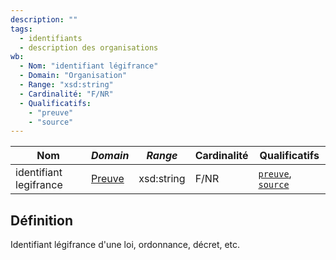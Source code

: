 ```yaml
---
description: ""
tags:
  - identifiants
  - description des organisations
wb:
  - Nom: "identifiant légifrance"
  - Domain: "Organisation"
  - Range: "xsd:string"
  - Cardinalité: "F/NR"
  - Qualificatifs:
    - "preuve"
    - "source"
---
```


<OntologyTable frontMatter={frontMatter}/>

| **Nom**                | ***Domain***                          | ***Range*** | **Cardinalité** | **Qualificatifs**                            |
| ---------------------- | ------------------------------------- | ----------- | --------------- | -------------------------------------------- |
| identifiant legifrance | [Preuve](../Classes/Preuve/Preuve.md) | xsd:string  | F/NR            | [`preuve`](preuve.md), [`source`](source.md) |

## Définition

Identifiant légifrance d'une loi, ordonnance, décret, etc.